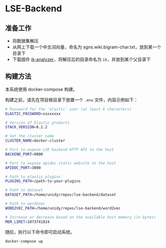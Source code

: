 # LSE-Backend

## 准备工作

- 将数据集解压
- 从网上下载一个中文词向量，命名为 sgns.wiki.bigram-char.txt，放到某一个目录下
- 下载插件 [ik-analyzer](https://github.com/medcl/elasticsearch-analysis-ik)，将解压后的目录命名为 `ik`，并放到某个父目录下

## 构建方法

本系统使用 docker-compose 构建。

构建之前，请先在项目根目录下放置一个 `.env` 文件，内容示例如下：

```bash
# Password for the 'elastic' user (at least 6 characters)
ELASTIC_PASSWORD=xxxxxxxx

# Version of Elastic products
STACK_VERSION=8.2.2

# Set the cluster name
CLUSTER_NAME=docker-cluster

# Port to expose LSE backend HTTP API to the host
BACKEND_PORT=9000

# Port to expose apidoc static website to the host
APIDOC_PORT=3000

# Path to elastic plugins
PLUGINS_PATH=/path-to-your-plugins

# Path to dataset
DATASET_PATH=/home/unidy/repos/lse-backend/dataset

# Path to word2vec
WORD2VEC_PATH=/home/unidy/repos/lse-backend/word2vec

# Increase or decrease based on the available host memory (in bytes)
MEM_LIMIT=1073741824

```

随后，执行以下命令即可启动系统。

```bash
docker-compose up
```
